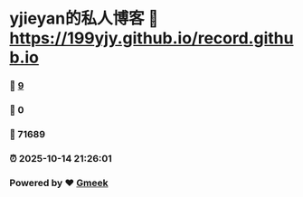 # yjieyan的私人博客 :link: https://199yjy.github.io/record.github.io 
### :page_facing_up: [9](https://199yjy.github.io/record.github.io/tag.html) 
### :speech_balloon: 0 
### :hibiscus: 71689 
### :alarm_clock: 2025-10-14 21:26:01 
### Powered by :heart: [Gmeek](https://github.com/Meekdai/Gmeek)
